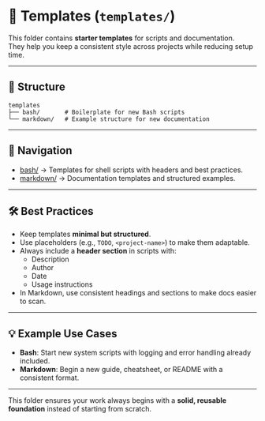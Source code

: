 # 📑 Templates (`templates/`)

This folder contains **starter templates** for scripts and documentation.  
They help you keep a consistent style across projects while reducing setup time.

---

## 📂 Structure

```
templates
├── bash/       # Boilerplate for new Bash scripts
└── markdown/   # Example structure for new documentation
```

---

## 📖 Navigation

- [bash/](bash/) → Templates for shell scripts with headers and best practices.  
- [markdown/](markdown/) → Documentation templates and structured examples.  

---

## 🛠 Best Practices

- Keep templates **minimal but structured**.  
- Use placeholders (e.g., `TODO`, `<project-name>`) to make them adaptable.  
- Always include a **header section** in scripts with:  
  - Description  
  - Author  
  - Date  
  - Usage instructions  
- In Markdown, use consistent headings and sections to make docs easier to scan.  

---

## 💡 Example Use Cases

- **Bash**: Start new system scripts with logging and error handling already included.  
- **Markdown**: Begin a new guide, cheatsheet, or README with a consistent format.  

---

This folder ensures your work always begins with a **solid, reusable foundation** instead of starting from scratch.
